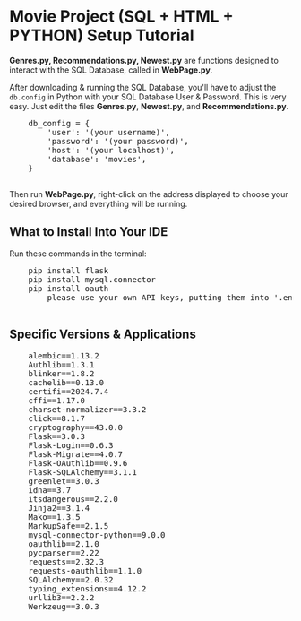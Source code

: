 
    
</head>
<body>
    <h1>Movie Project (SQL + HTML + PYTHON) Setup Tutorial</h1>
    <p>
        <strong>Genres.py, Recommendations.py, Newest.py</strong> are functions designed to interact with the SQL Database, called in <strong>WebPage.py</strong>.
    </p>
    <p>
        After downloading & running the SQL Database, you'll have to adjust the <code>db.config</code> in Python with your SQL Database User & Password. This is very easy. Just edit the files <strong>Genres.py</strong>, <strong>Newest.py</strong>, and <strong>Recommendations.py</strong>.
    </p>
    <pre>
    db_config = {
        'user': '(your username)',
        'password': '(your password)',
        'host': '(your localhost)',
        'database': 'movies',
    }
    </pre>
    <p>
        Then run <strong>WebPage.py</strong>, right-click on the address displayed to choose your desired browser, and everything will be running.
    </p>
    <h2>What to Install Into Your IDE</h2>
    <p>Run these commands in the terminal:</p>
    <pre>
    pip install flask
    pip install mysql.connector
    pip install oauth
        please use your own API keys, putting them into '.env.example' (follow the instructions in that file)
    </pre>
    <h2>Specific Versions & Applications</h2>
    <pre>
    alembic==1.13.2
    Authlib==1.3.1
    blinker==1.8.2
    cachelib==0.13.0
    certifi==2024.7.4
    cffi==1.17.0
    charset-normalizer==3.3.2
    click==8.1.7
    cryptography==43.0.0
    Flask==3.0.3
    Flask-Login==0.6.3
    Flask-Migrate==4.0.7
    Flask-OAuthlib==0.9.6
    Flask-SQLAlchemy==3.1.1
    greenlet==3.0.3
    idna==3.7
    itsdangerous==2.2.0
    Jinja2==3.1.4
    Mako==1.3.5
    MarkupSafe==2.1.5
    mysql-connector-python==9.0.0
    oauthlib==2.1.0
    pycparser==2.22
    requests==2.32.3
    requests-oauthlib==1.1.0
    SQLAlchemy==2.0.32
    typing_extensions==4.12.2
    urllib3==2.2.2
    Werkzeug==3.0.3
    </pre>
</body>
</html>
